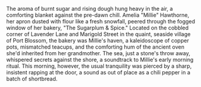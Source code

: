 The aroma of burnt sugar and rising dough hung heavy in the air, a comforting blanket against the pre-dawn chill.  Amelia "Millie" Hawthorne, her apron dusted with flour like a fresh snowfall, peered through the fogged window of her bakery, "The Sugarplum & Spice."  Located on the cobbled corner of Lavender Lane and Marigold Street in the quaint, seaside village of Port Blossom, the bakery was Millie's haven, a kaleidoscope of copper pots, mismatched teacups, and the comforting hum of the ancient oven she'd inherited from her grandmother.  The sea, just a stone's throw away, whispered secrets against the shore, a soundtrack to Millie's early morning ritual.  This morning, however, the usual tranquility was pierced by a sharp, insistent rapping at the door, a sound as out of place as a chili pepper in a batch of shortbread.
